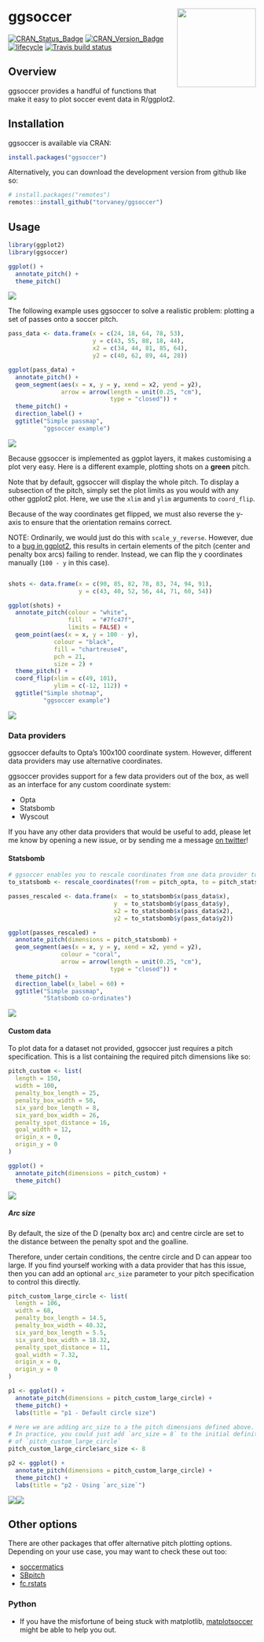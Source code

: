 
<!-- README.md is generated from README.Rmd. Please edit that file -->

# ggsoccer <img src="man/figures/logo.png" width="160px" align="right" />

[![CRAN\_Status\_Badge](http://www.r-pkg.org/badges/version/ggsoccer)](https://cran.r-project.org/package=ggsoccer)
[![CRAN\_Version\_Badge](https://cranlogs.r-pkg.org/badges/ggsoccer?color=ff69b4)](https://cran.r-project.org/package=ggsoccer)
[![lifecycle](https://img.shields.io/badge/lifecycle-stable-brightgreen.svg)](https://www.tidyverse.org/lifecycle/#stable)
[![Travis build
status](https://travis-ci.org/Torvaney/ggsoccer.svg?branch=master)](https://travis-ci.org/Torvaney/ggsoccer)

## Overview

ggsoccer provides a handful of functions that make it easy to plot
soccer event data in R/ggplot2.

## Installation

ggsoccer is available via CRAN:

``` r
install.packages("ggsoccer")
```

Alternatively, you can download the development version from github like
so:

``` r
# install.packages("remotes")
remotes::install_github("torvaney/ggsoccer")
```

## Usage

``` r
library(ggplot2)
library(ggsoccer)

ggplot() +
  annotate_pitch() +
  theme_pitch()
```

![](man/figures/README-example_blank-1.png)<!-- -->

The following example uses ggsoccer to solve a realistic problem:
plotting a set of passes onto a soccer pitch.

``` r
pass_data <- data.frame(x = c(24, 18, 64, 78, 53),
                        y = c(43, 55, 88, 18, 44),
                        x2 = c(34, 44, 81, 85, 64),
                        y2 = c(40, 62, 89, 44, 28))

ggplot(pass_data) +
  annotate_pitch() +
  geom_segment(aes(x = x, y = y, xend = x2, yend = y2),
               arrow = arrow(length = unit(0.25, "cm"),
                             type = "closed")) +
  theme_pitch() +
  direction_label() +
  ggtitle("Simple passmap", 
          "ggsoccer example")
```

![](man/figures/README-example_passes-1.png)<!-- -->

Because ggsoccer is implemented as ggplot layers, it makes customising a
plot very easy. Here is a different example, plotting shots on a
**green** pitch.

Note that by default, ggsoccer will display the whole pitch. To display
a subsection of the pitch, simply set the plot limits as you would with
any other ggplot2 plot. Here, we use the `xlim` and `ylim` arguments to
`coord_flip`.

Because of the way coordinates get flipped, we must also reverse the
y-axis to ensure that the orientation remains correct.

NOTE: Ordinarily, we would just do this with `scale_y_reverse`. However,
due to a [bug in
ggplot2](https://github.com/tidyverse/ggplot2/issues/3120), this results
in certain elements of the pitch (center and penalty box arcs) failing
to render. Instead, we can flip the y coordinates manually (`100 - y` in
this case).

``` r

shots <- data.frame(x = c(90, 85, 82, 78, 83, 74, 94, 91),
                    y = c(43, 40, 52, 56, 44, 71, 60, 54))

ggplot(shots) +
  annotate_pitch(colour = "white",
                 fill   = "#7fc47f",
                 limits = FALSE) +
  geom_point(aes(x = x, y = 100 - y),
             colour = "black", 
             fill = "chartreuse4", 
             pch = 21,
             size = 2) +
  theme_pitch() +
  coord_flip(xlim = c(49, 101),
             ylim = c(-12, 112)) +
  ggtitle("Simple shotmap",
          "ggsoccer example")
```

![](man/figures/README-example_shots-1.png)<!-- -->

### Data providers

ggsoccer defaults to Opta’s 100x100 coordinate system. However,
different data providers may use alternative coordinates.

ggsoccer provides support for a few data providers out of the box, as
well as an interface for any custom coordinate system:

  - Opta
  - Statsbomb
  - Wyscout

If you have any other data providers that would be useful to add, please
let me know by opening a new issue, or by sending me a message [on
twitter](https://twitter.com/torvaney)\!

#### Statsbomb

``` r
# ggsoccer enables you to rescale coordinates from one data provider to another, too
to_statsbomb <- rescale_coordinates(from = pitch_opta, to = pitch_statsbomb)

passes_rescaled <- data.frame(x  = to_statsbomb$x(pass_data$x),
                              y  = to_statsbomb$y(pass_data$y),
                              x2 = to_statsbomb$x(pass_data$x2),
                              y2 = to_statsbomb$y(pass_data$y2))

ggplot(passes_rescaled) +
  annotate_pitch(dimensions = pitch_statsbomb) +
  geom_segment(aes(x = x, y = y, xend = x2, yend = y2),
               colour = "coral",
               arrow = arrow(length = unit(0.25, "cm"),
                             type = "closed")) +
  theme_pitch() +
  direction_label(x_label = 60) +
  ggtitle("Simple passmap", 
          "Statsbomb co-ordinates")
```

![](man/figures/README-example_passes_sb-1.png)<!-- -->

#### Custom data

To plot data for a dataset not provided, ggsoccer just requires a pitch
specification. This is a list containing the required pitch dimensions
like so:

``` r
pitch_custom <- list(
  length = 150,
  width = 100,
  penalty_box_length = 25,
  penalty_box_width = 50,
  six_yard_box_length = 8,
  six_yard_box_width = 26,
  penalty_spot_distance = 16,
  goal_width = 12,
  origin_x = 0,
  origin_y = 0
)

ggplot() +
  annotate_pitch(dimensions = pitch_custom) +
  theme_pitch()
```

![](man/figures/README-example_custom-1.png)<!-- -->

##### Arc size

By default, the size of the D (penalty box arc) and centre circle are
set to the distance between the penalty spot and the goalline.

Therefore, under certain conditions, the centre circle and D can appear
too large. If you find yourself working with a data provider that has
this issue, then you can add an optional `arc_size` parameter to your
pitch specification to control this directly.

``` r
pitch_custom_large_circle <- list(
  length = 106,
  width = 68,
  penalty_box_length = 14.5,
  penalty_box_width = 40.32,
  six_yard_box_length = 5.5,
  six_yard_box_width = 18.32,
  penalty_spot_distance = 11,
  goal_width = 7.32,
  origin_x = 0,
  origin_y = 0
)

p1 <- ggplot() +
  annotate_pitch(dimensions = pitch_custom_large_circle) +
  theme_pitch() +
  labs(title = "p1 - Default circle size")

# Here we are adding arc_size to a the pitch dimensions defined above.
# In practice, you could just add `arc_size = 8` to the initial definition
# of `pitch_custom_large_circle`
pitch_custom_large_circle$arc_size <- 8

p2 <- ggplot() +
  annotate_pitch(dimensions = pitch_custom_large_circle) +
  theme_pitch() +
  labs(title = "p2 - Using `arc_size`")
```

![](man/figures/README-print_custom_circle-1.png)<!-- -->![](man/figures/README-print_custom_circle-2.png)<!-- -->

## Other options

There are other packages that offer alternative pitch plotting options.
Depending on your use case, you may want to check these out too:

  - [soccermatics](https://github.com/JoGall/soccermatics)
  - [SBpitch](https://github.com/FCrSTATS/SBpitch)
  - [fc.rstats](https://github.com/FCrSTATS/fc.rstats)

### Python

  - If you have the misfortune of being stuck with matplotlib,
    [matplotsoccer](https://github.com/TomDecroos/matplotsoccer) might
    be able to help you out.
